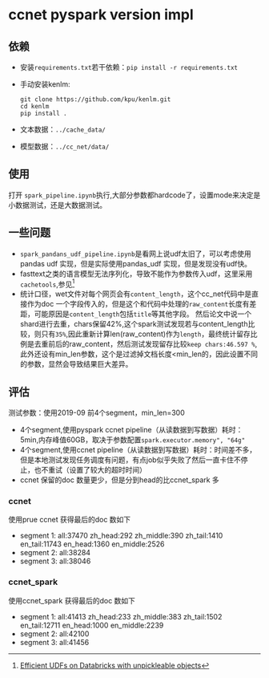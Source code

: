 # ccnet pyspark version impl

## 依赖

- 安装`requirements.txt`若干依赖：`pip install -r requirements.txt`
- 手动安装kenlm:

    ```shell
    git clone https://github.com/kpu/kenlm.git
    cd kenlm
    pip install .
    ```

- 文本数据：`../cache_data/`

- 模型数据：`../cc_net/data/`

## 使用

打开 `spark_pipeline.ipynb`执行,大部分参数都hardcode了，设置mode来决定是小数据测试，还是大数据测试。

## 一些问题

- `spark_pandans_udf_pipeline.ipynb`是看网上说udf太旧了，可以考虑使用pandas udf 实现，但是实际使用pandas_udf 实现，但是发现没有udf快。
- fasttext之类的语言模型无法序列化，导致不能作为参数传入udf，这里采用`cachetools`,参见[^1]
- 统计口径，wet文件对每个网页会有`content_length`，这个cc_net代码中是直接作为doc 一个字段传入的，但是这个和代码中处理的`raw_content`长度有差距，可能原因是`content_length`包括`title`等其他字段。
然后论文中说一个shard进行去重，chars保留42%,这个spark测试发现若与content_length比较，则只有`35%`,因此重新计算len(raw_content)作为`length`，最终统计留存比例是去重前后的raw_content，然后测试发现留存比较`keep chars:46.597 %`,此外还设有min_len参数，这个是过滤掉文档长度<min_len的，因此设置不同的参数，显然会导致结果巨大差异。

[^1]: [Efficient UDFs on Databricks with unpickleable objects](https://dcferreira.com/post/2022-03-spark-serialization/)

## 评估

测试参数：使用2019-09 前4个segment，min_len=300

- 4个segment,使用pyspark ccnet pipeline（从读数据到写数据）耗时：5min,内存峰值60GB，取决于参数配置`spark.executor.memory", "64g"`
- 4个segment,使用ccnet pipeline（从读数据到写数据）耗时：时间差不多，但是本地测试发现任务调度有问题，有点job似乎失败了然后一直卡住不停止，也不重试（设置了较大的超时时间）
- ccnet 保留的doc 数量更少，但是分到head的比ccnet_spark 多

### ccnet

使用prue ccnet 获得最后的doc 数如下

- segment 1:
    all:37470
    zh_head:292
    zh_middle:390
    zh_tail:1410
    en_tail:11743
    en_head:1360
    en_middle:2526
- segment 2:
    all:38284
- segment 3:
    all:38046

### ccnet_spark

使用ccnet_spark 获得最后的doc 数如下

- segment 1:
    all:41413
    zh_head:233
    zh_middle:383
    zh_tail:1502
    en_tail:12711
    en_head:1000
    en_middle:2239
- segment 2:
    all:42100
- segment 3:
    all:41456
